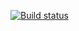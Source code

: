 [![Build status](https://ci.appveyor.com/api/projects/status/h7tp0whl3bqip3th?svg=true)](https://ci.appveyor.com/project/aleksandr2639/homework-sortobject-v-2)